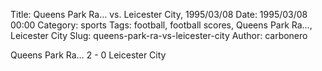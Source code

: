 Title: Queens Park Ra… vs. Leicester City, 1995/03/08
Date: 1995/03/08 00:00
Category: sports
Tags: football, football scores, Queens Park Ra…, Leicester City
Slug: queens-park-ra-vs-leicester-city
Author: carbonero


Queens Park Ra… 2 - 0 Leicester City
